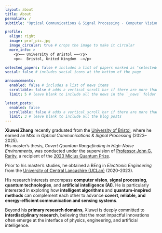 ```yaml
---
layout: about
title: About
permalink: /
subtitle: "Optical Communications & Signal Processing · Computer Vision · Quantum Technologies · AI"

profile:
  align: right
  image: prof_pic.jpg
  image_circular: true # crops the image to make it circular
  more_info: >
    <p>—— University of Bristol ——</p>
    <p>—  Bristol, United Kingdom  —</p>

selected_papers: false # includes a list of papers marked as "selected={true}"
social: false # includes social icons at the bottom of the page

announcements:
  enabled: false # includes a list of news items
  scrollable: false # adds a vertical scroll bar if there are more than 3 news items
  limit: 5 # leave blank to include all the news in the `_news` folder

latest_posts:
  enabled: false
  scrollable: false # adds a vertical scroll bar if there are more than 3 new posts items
  limit: 3 # leave blank to include all the blog posts
---
```

**Xiuwei Zhang** recently graduated from the [University of Bristol](https://www.bristol.ac.uk/), where he earned an MSc in *Optical Communications & Signal Processing* (2023–2025).  
His master’s thesis, *Covert Quantum Rangefinding in High-Noise Environments*, was conducted under the supervision of [Professor John G. Rarity](https://research-information.bris.ac.uk/en/persons/john-g-rarity), a recipient of the [2023 Micius Quantum Prize](https://miciusprize.org/).  

Prior to his master’s studies, he obtained a BEng in *Electronic Engineering* from the [University of Central Lancashire (UCLan)](https://www.uclan.ac.uk/) (2020–2023).  

His research interests encompass **computer vision**, **signal processing**, **quantum technologies**, and **artificial intelligence (AI)**. He is particularly interested in exploring how **intelligent algorithms** and **quantum-inspired methods** can complement each other to advance **covert, reliable, and energy-efficient communication and sensing systems**.  

Beyond his **primary research domains**, Xiuwei is deeply committed to **interdisciplinary research**, believing that the most impactful innovations often emerge at the interface of physics, engineering, and artificial intelligence.  
